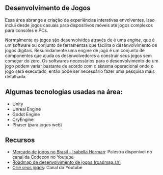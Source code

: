 ## Desenvolvimento de Jogos

Essa área abrange a criação de experiências interativas envolventes. Isso inclui desde jogos casuais para dispositivos móveis até jogos complexos para consoles e PCs.

Normalmente os jogos são desenvolvidos através de é uma _engine_, que é um software ou conjunto de ferramentas que facilita o desenvolvimento de jogos digitais. Resumidamente uma engine de jogo é um conjunto de componentes que ajuda os desenvolvedores a construir seus jogos sem começar do zero. Os softwares necessários para o desenvolvimento de um jogo podem variar bastante de acordo com o sistema operacional onde o jogo será executado, então pode ser necessário fazer uma pesquisa mais detalhada.

## Algumas tecnologias usadas na área:

-   Unity
-   Unreal Engine
-   Godot Engine
-   CryEngine
-   Phaser (para jogos web)

## Recursos

-   [Mercado de jogos no Brasil - Isabella Herman](https://www.youtube.com/watch?v=lFA60WW4fx4): Palestra disponível no canal da Codecon no Youtube
-   [Roadmap de desenvolvimento de jogos (roadmap.sh)](https://roadmap.sh/game-developer)
-   [Crie seus jogos](https://www.youtube.com/@CrieSeusJogos/videos): Canal do Youtube
